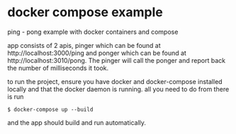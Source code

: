 # docker compose example

ping - pong example with docker containers and compose

app consists of 2 apis, pinger which can be found at http://localhost:3000/ping
and ponger which can be found at http://localhost:3010/pong. The pinger will call
the ponger and report back the number of milliseconds it took.

to run the project, ensure you have docker and docker-compose installed locally and
that the docker daemon is running. all you need to do from there is run 

```
$ docker-compose up --build
```

and the app should build and run automatically.